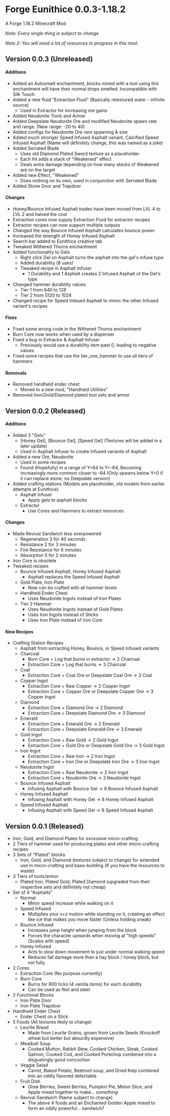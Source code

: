 # Forge Eunithice 0.0.3-1.18.2

A Forge 1.18.2 Minecraft Mod

_Note: Every single thing is subject to change_

_Note 2: You will need a lot of resources to progress in this mod._


## Version 0.0.3 (Unreleased)
#### Additions
- Added an Autosmelt enchantment, blocks mined with a tool using this enchantment will have their normal drops smelted. Incompatible with Silk Touch
- Added a new fluid "Extraction Fluid" (Basically retextured water - infinite source)
  - Used in Extractor for increasing ore gains
- Added Neudonite Tools and Armor
- Added Deepslate Neudonite Ore and modified Neudonite spawn rate and range. (New range: -20 to 40)
- Added configs for Neudonite Ore vein spawning & size
- Added much stronger Speed Infused Asphalt variant, Calcified Speed Infused Asphalt (Name will definitely change, this was named as a joke)
- Added Serrated Blade
  - Uses old Diamond Plated Sword texture as a placeholder
  - Each hit adds a stack of "Weakened" effect
  - Deals extra damage depending on how many stacks of Weakened are on the target
- Added new Effect, "Weakened"
  - Does nothing on its own, used in conjunction with Serrated Blade
- Added Stone Door and Trapdoor
#### Changes
- Honey/Bounce Infused Asphalt trades have been moved from LVL 4 to LVL 2 and halved the cost
- Extraction cores now supply Extraction Fluid for extractor recipes
- Extractor recipes can now support multiple outputs
- Changed the way Bounce Infused Asphalt calculates bounce power
- Increased the strength of Honey Infused Asphalt
- Search bar added to Eunithice creative tab
- Tweaked Withered Thorns enchantment
- Added functionality to Gels
  - Right click Gel on Asphalt turns the asphalt into the gel's infuse type
  - Added durability (8 uses)
  - Tweaked recipe in Asphalt Infuser
    - 1 Durability and 1 Asphalt creates 2 Infused Asphalt of the Gel's type
- Changed hammer durability values
  - Tier 1 from 640 to 128
  - Tier 2 from 5120 to 1024
- Changed recipe for Speed Imbued Asphalt to mimic the other Infused variant's recipes
#### Fixes
- Fixed some wrong code in the Withered Thorns enchantment
- Burn Core now works when used by a dispenser
- Fixed a bug in Extractor & Asphalt Infuser
  - Previously would use a durability item past 0, leading to negative values
- Fixed some recipes that use the tier_one_hammer to use all tiers of hammers
#### Removals
- Removed handheld ender chest
  - Moved to a new mod, "Handheld Utilities"
- Removed Iron/Gold/Diamond plated tool sets and armor

## Version 0.0.2 (Released)
#### Additions
- Added 3 "Gels"
  - [Honey Gel], [Bounce Gel], [Speed Gel] (Textures will be added in a later update)
  - Used in Asphalt Infuser to create Infused variants of Asphalt
- Added a new Ore, Neudonite
  - Used in some recipes
  - Found (Hopefully) in a range of Y=64 to Y=-64, Becoming increasingly more common closer to -64 (Only spawns below Y=0 if it can replace stone; no Deepslate version)
- Added crafting stations (Models are placeholder, old models from earlier attempts at Eunithice)
  - Asphalt Infuser
    - Apply gels to asphalt blocks
  - Extractor
    - Use Cores and Hammers to extract resources
#### Changes
- Made Revival Sandwich less overpowered
  - Regeneration 3 for 40 seconds
  - Resistance 2 for 3 minutes
  - Fire Resistance for 6 minutes
  - Absorption 5 for 2 minutes
- Iron Core is obsolete
- Tweaked recipes
  - Bounce Infused Asphalt, Honey Infused Asphalt
    - Asphalt replaces the Speed Infused Asphalt
  - Gold Plate, Iron Plate
    - Now can be crafted with all hammer levels
  - Handheld Ender Chest
    - Uses Neudonite Ingots instead of Iron Plates
  - Tier 2 Hammer
    - Uses Neudonite Ingots instead of Gold Plates
    - Uses Iron Ingots instead of Sticks
    - Uses Iron Plate instead of Iron Core
#### New Recipes
- Crafting Station Recipes
  - Asphalt from extracting Honey, Bounce, or Speed Infused variants
  - Charcoal
    - Burn Core + Log that burns in extractor -> 2 Charcoal
    - Extraction Core + Log that burns -> 3 Charcoal
  - Coal
    - Extraction Core + Coal Ore or Deepslate Coal Ore -> 3 Coal
  - Copper Ingot
    - Extraction Core + Raw Copper -> 2 Copper Ingot
    - Extraction Core + Copper Ore or Deepslate Copper Ore -> 3 Copper Ingot
  - Diamond
    - Extraction Core + Diamond Ore -> 2 Diamond
    - Extraction Core + Deepslate Diamond Ore -> 3 Diamond
  - Emerald
    - Extraction Core + Emerald Ore -> 2 Emerald
    - Extraction Core + Deepslate Emerald Ore -> 3 Emerald
  - Gold Ingot
    - Extraction Core + Raw Gold -> 2 Gold Ingot
    - Extraction Core + Gold Ore or Deepslate Gold Ore -> 3 Gold Ingot
  - Iron Ingot
    - Extraction Core + Raw Iron -> 2 Iron Ingot
    - Extraction Core + Iron Ore or Deepslate Iron Ore -> 3 Iron Ingot
  - Neudonite Ingot
    - Extraction Core + Raw Neudonite -> 2 Iron Ingot
    - Extraction Core + Neudonite Ore -> 3 Neudonite Ingot
  - Bounce Infused Asphalt
    - Infusing Asphalt with Bounce Gel -> 8 Bounce Infused Asphalt
  - Honey Infused Asphalt
    - Infusing Asphalt with Honey Gel -> 8 Honey Infused Asphalt
  - Speed Infused Asphalt
    - Infusing Asphalt with Speed Gel -> 8 Speed Infused Asphalt

## Version 0.0.1 (Released)
- Iron, Gold, and Diamond Plates for excessive micro-crafting
- 2 Tiers of hammer used for producing plates and other micro-crafting recipes
- 3 Sets of "Plated" blocks
  - Iron, Gold, and Diamond (textures subject to change) for extended use in micro-crafting and base-building (If you have the resources to waste)
- 3 Tiers of tools/armor
  - Plated Iron, Plated Gold, Plated Diamond (upgraded from their respective sets and definitely not cheap)
- Set of 4 "Asphalts"
  - Normal 
    - Minor speed increase while walking on it
  - Speed Infused
    - Multiplies your x+z motion while standing on it, creating an effect like ice that makes you move faster (Unless holding sneak)
  - Bounce Infused
    - Increases jump height when jumping from the block
    - Forces the character upwards when moving at "high speeds" (Scales with speed)
  - Honey Infused
    - Acts to slow down movement to just under normal walking speed
    - Reduces fall damage more than a hay block / honey block, but not fully
- 2 Cores
  - Extraction Core (No purpose currently)
  - Burn Core
    - Burns for 800 ticks (4 vanilla items) for each durability
    - Can be used as flint and steel
- 2 Functional Blocks
  - Iron Plate Door
  - Iron Plate Trapdoor
- Handheld Ender Chest
  - Ender Chest on a Stick
- 5 Foods (All textures likely to change)
  - Leurite Bread
    - Made from Leurite Grains, grown from Leurite Seeds (Knockoff wheat but better but absurdly expensive)
  - Meatball Soup
    - Cooked Mutton, Rabbit Stew, Cooked Chicken, Steak, Cooked Salmon, Cooked Cod, and Cooked Porkchop combined into a disgustingly good concoction
  - Veggie Salad
    - Carrot, Baked Potato, Beetroot soup, and Dried Kelp combined into an oddly flavored delectable
  - Fruit Dish
    - Glow Berries, Sweet Berries, Pumpkin Pie, Melon Slice, and Apple mixed together to make... _something_
  - Revival Sandwich (Name subject to change)
    - The above 4 foods and an Enchanted Golden Apple mixed to form an oddly powerful... sandwich?

